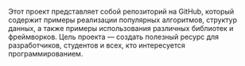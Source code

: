 Этот проект представляет собой репозиторий на GitHub, который содержит примеры реализации популярных алгоритмов, структур данных, а также примеры использования различных библиотек и фреймворков. Цель проекта — создать полезный ресурс для разработчиков, студентов и всех, кто интересуется программированием.
